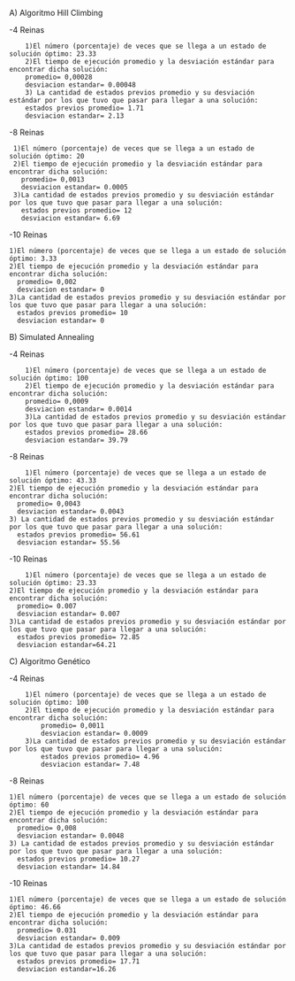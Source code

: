 
A)  Algoritmo Hill Climbing

  -4 Reinas
  
    	1)El número (porcentaje) de veces que se llega a un estado de solución óptimo: 23.33
    	2)El tiempo de ejecución promedio y la desviación estándar para encontrar dicha solución: 
      	promedio= 0,00028 
      	desviacion estandar= 0.00048
    	3) La cantidad de estados previos promedio y su desviación estándar por los que tuvo que pasar para llegar a una solución: 
      	estados previos promedio= 1.71
      	desviacion estandar= 2.13
  -8 Reinas
 
     1)El número (porcentaje) de veces que se llega a un estado de solución óptimo: 20
     2)El tiempo de ejecución promedio y la desviación estándar para encontrar dicha solución: 
       promedio= 0,0013
       desviacion estandar= 0.0005
     3)La cantidad de estados previos promedio y su desviación estándar por los que tuvo que pasar para llegar a una solución: 
       estados previos promedio= 12
       desviacion estandar= 6.69
  -10 Reinas
  
    1)El número (porcentaje) de veces que se llega a un estado de solución óptimo: 3.33
    2)El tiempo de ejecución promedio y la desviación estándar para encontrar dicha solución: 
      promedio= 0,002
      desviacion estandar= 0
    3)La cantidad de estados previos promedio y su desviación estándar por los que tuvo que pasar para llegar a una solución: 
      estados previos promedio= 10
      desviacion estandar= 0

B) Simulated Annealing


  -4 Reinas
 
    	1)El número (porcentaje) de veces que se llega a un estado de solución óptimo: 100
    	2)El tiempo de ejecución promedio y la desviación estándar para encontrar dicha solución: 
      	promedio= 0,0009
      	desviacion estandar= 0.0014
    	3)La cantidad de estados previos promedio y su desviación estándar por los que tuvo que pasar para llegar a una solución: 
      	estados previos promedio= 28.66
      	desviacion estandar= 39.79
  -8 Reinas
		
		1)El número (porcentaje) de veces que se llega a un estado de solución óptimo: 43.33
    2)El tiempo de ejecución promedio y la desviación estándar para encontrar dicha solución: 
      promedio= 0,0043
      desviacion estandar= 0.0043
    3) La cantidad de estados previos promedio y su desviación estándar por los que tuvo que pasar para llegar a una solución: 
      estados previos promedio= 56.61
      desviacion estandar= 55.56
      
  -10 Reinas
	
		1)El número (porcentaje) de veces que se llega a un estado de solución óptimo: 23.33
    2)El tiempo de ejecución promedio y la desviación estándar para encontrar dicha solución: 
      promedio= 0.007
      desviacion estandar= 0.007
    3)La cantidad de estados previos promedio y su desviación estándar por los que tuvo que pasar para llegar a una solución: 
      estados previos promedio= 72.85
      desviacion estandar=64.21
C) Algoritmo Genético

  -4 Reinas
 
		1)El número (porcentaje) de veces que se llega a un estado de solución óptimo: 100
		2)El tiempo de ejecución promedio y la desviación estándar para encontrar dicha solución: 
			promedio= 0,0011
			desviacion estandar= 0.0009
		3)La cantidad de estados previos promedio y su desviación estándar por los que tuvo que pasar para llegar a una solución: 
			estados previos promedio= 4.96
			desviacion estandar= 7.48
  -8 Reinas
	
    1)El número (porcentaje) de veces que se llega a un estado de solución óptimo: 60
    2)El tiempo de ejecución promedio y la desviación estándar para encontrar dicha solución: 
      promedio= 0,008
      desviacion estandar= 0.0048
    3) La cantidad de estados previos promedio y su desviación estándar por los que tuvo que pasar para llegar a una solución: 
      estados previos promedio= 10.27
      desviacion estandar= 14.84
      
  -10 Reinas
	
    1)El número (porcentaje) de veces que se llega a un estado de solución óptimo: 46.66
    2)El tiempo de ejecución promedio y la desviación estándar para encontrar dicha solución: 
      promedio= 0.031
      desviacion estandar= 0.009
    3)La cantidad de estados previos promedio y su desviación estándar por los que tuvo que pasar para llegar a una solución: 
      estados previos promedio= 17.71
      desviacion estandar=16.26
